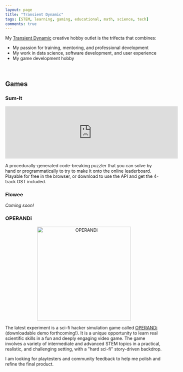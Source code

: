```yaml
---
layout: page
title: "Transient Dynamic"
tags: [STEM, learning, gaming, educational, math, science, tech]
comments: true
---
```


My [Transient Dynamic](https://transient-dynamic.itch.io/) creative hobby outlet is the trifecta that combines:

 - My passion for training, mentoring, and professional development
 - My work in data science, software development, and user experience
 - My game development hobby

<br>

## Games

### Sum-It

<iframe frameborder="0" src="https://itch.io/embed/3139741?bg_color=4b147e&amp;fg_color=aaaaaa&amp;link_color=e47c63&amp;border_color=743da7" width="552" height="167"><a href="https://transient-dynamic.itch.io/sum-it">Sum-It by transient-dynamic</a></iframe>

A procedurally-generated code-breaking puzzler that you can solve by hand or programmatically to try to make it onto the online leaderboard. Playable for free in the browser, or download to use the API and get the 4-track OST included.

### Flowee

_Coming soon!_


### OPERANDi

<center><img src="{{site.baseurl}}/assets/OPERANDi5.png" alt="OPERANDi" height="300" width="300"></center>

The latest experiment is a sci-fi hacker simulation game called [OPERANDi](https://transient-dynamic.itch.io/operandi) (downloadable demo forthcoming!). It is a unique opportunity to learn real scientific skills in a fun and deeply engaging video game. The game involves a variety of intermediate and advanced STEM topics in a practical, realistic, and challenging setting, with a "hard sci-fi" story-driven backdrop. 

I am looking for playtesters and community feedback to help me polish and refine the final product.

<script async data-uid="7eae2d282e" src="https://transient-dynamic.ck.page/7eae2d282e/index.js"></script>
